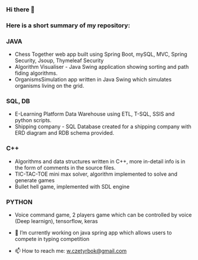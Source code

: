 ### Hi there 👋


### Here is a short summary of my repository:

### JAVA
- Chess Together web app built using Spring Boot, mySQL, MVC, Spring Security, Jsoup, Thymeleaf Security
- Algorithm Visualiser - Java Swing application showing sorting and path fiding algorithms.
- OrganismsSimulation app written in Java Swing which simulates organisms living on the grid.
### SQL, DB
- E-Learning Platform Data Warehouse using ETL, T-SQL, SSIS and python scripts.
- Shipping company - SQL Database created for a shipping company with ERD diagram and RDB schema provided.
### C++
- Algorithms and data structures written in C++, more in-detail info is in the form of comments in the source files.
- TIC-TAC-TOE mini max solver, algorithm implemented to solve and generate games
- Bullet hell game, implemented with SDL engine
### PYTHON
- Voice command game, 2 players game which can be controlled by voice (Deep learnign), tensorflow, keras


- 🔭 I’m currently working on java spring app which allows users to compete in typing competition
- 📫 How to reach me: w.czetyrbok@gmail.com

